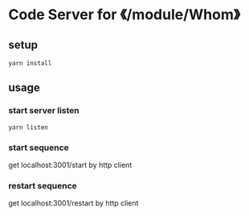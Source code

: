 # Code Server for 《/module/Whom》

## setup

    yarn install

## usage

### start server listen

    yarn listen


### start sequence

get localhost:3001/start by http client

### restart sequence

get localhost:3001/restart by http client